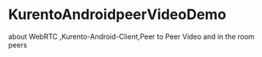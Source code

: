 # KurentoAndroidpeerVideoDemo
about WebRTC ,Kurento-Android-Client,Peer to Peer Video and in the room peers

